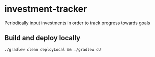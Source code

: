 # investment-tracker

Periodically input investments in order to track progress towards goals

## Build and deploy locally

```shell
./gradlew clean deployLocal && ./gradlew cU
```
